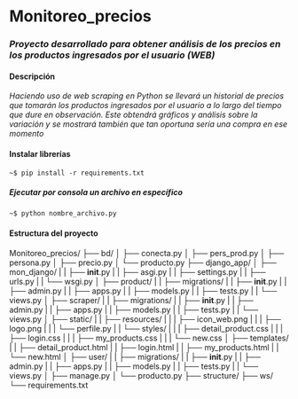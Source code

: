 # Monitoreo_precios

### _Proyecto desarrollado para obtener análisis de los precios en los productos ingresados por el usuario (WEB)_

#### Descripción
_Haciendo uso de web scraping en Python se llevará un historial de precios que tomarán los productos ingresados por el usuario a lo largo del tiempo que dure en observación. Este obtendrá gráficos y análisis sobre la variación y se mostrará también que tan oportuna sería una compra en ese momento_

#### Instalar librerías
```
~$ pip install -r requirements.txt
```

##### Ejecutar por consola un archivo en específico
```
~$ python nombre_archivo.py
```

#### Estructura del proyecto
  Monitoreo_precios/
  ├── bd/
  │   ├── conecta.py
  │   ├── pers_prod.py
  │   ├── persona.py
  │   ├── precio.py
  │   └── producto.py
  ├── django_app/
  │   ├── mon_django/
  |   |   ├── __init__.py
  |   |   ├── asgi.py
  |   |   ├── settings.py
  |   |   ├── urls.py
  |   |   └── wsgi.py
  │   ├── product/
  |   |   ├── migrations/
  |   |   ├── __init__.py
  |   |   ├── admin.py
  |   |   ├── apps.py
  |   |   ├── models.py
  |   |   ├── tests.py
  |   |   └── views.py
  │   ├── scraper/
  |   |   ├── migrations/
  |   |   ├── __init__.py
  |   |   ├── admin.py
  |   |   ├── apps.py
  |   |   ├── models.py
  |   |   ├── tests.py
  |   |   └── views.py
  │   ├── static/
  |   |   ├── resources/
  |   |   |   ├── icon_web.png
  |   |   |   ├── logo.png
  |   |   |   └── perfile.py
  |   |   └── styles/
  |   |   |   ├── detail_product.css
  |   |   |   ├── login.css
  |   |   |   ├── my_products.css
  |   |   |   └── new.css
  │   ├── templates/
  |   |   ├── detail_product.html
  |   |   ├── login.html
  |   |   ├── my_products.html
  |   |   └── new.html
  │   ├── user/
  |   |   ├── migrations/
  |   |   ├── __init__.py
  |   |   ├── admin.py
  |   |   ├── apps.py
  |   |   ├── models.py
  |   |   ├── tests.py
  |   |   └── views.py
  │   ├── manage.py
  │   └── producto.py
  ├── structure/
  ├── ws/
  └── requirements.txt


